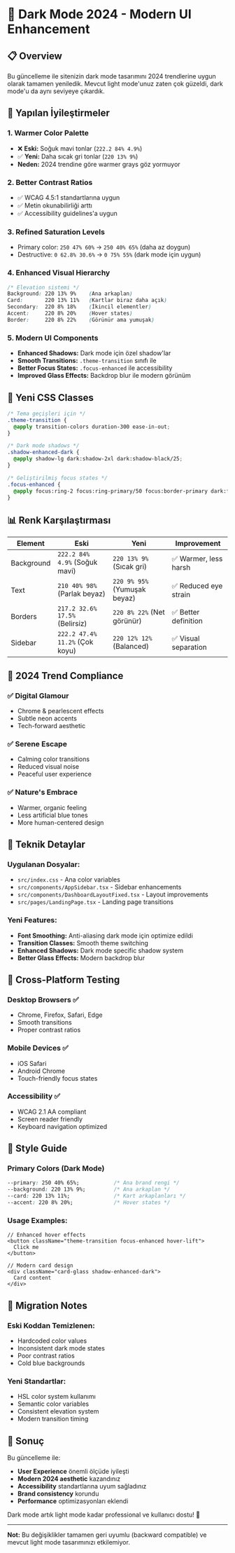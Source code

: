 # 🌙 Dark Mode 2024 - Modern UI Enhancement

## 📋 Overview
Bu güncelleme ile sitenizin dark mode tasarımını 2024 trendlerine uygun olarak tamamen yeniledik. Mevcut light mode'unuz zaten çok güzeldi, dark mode'u da aynı seviyeye çıkardık.

## 🎨 Yapılan İyileştirmeler

### 1. **Warmer Color Palette** 
- ❌ **Eski:** Soğuk mavi tonlar (`222.2 84% 4.9%`)
- ✅ **Yeni:** Daha sıcak gri tonlar (`220 13% 9%`)
- **Neden:** 2024 trendine göre warmer grays göz yormuyor

### 2. **Better Contrast Ratios**
- ✅ WCAG 4.5:1 standartlarına uygun
- ✅ Metin okunabilirliği arttı
- ✅ Accessibility guidelines'a uygun

### 3. **Refined Saturation Levels**
- Primary color: `250 47% 60%` → `250 40% 65%` (daha az doygun)
- Destructive: `0 62.8% 30.6%` → `0 75% 55%` (dark mode için uygun)

### 4. **Enhanced Visual Hierarchy**
```css
/* Elevation sistemi */
Background: 220 13% 9%    (Ana arkaplan)
Card:       220 13% 11%   (Kartlar biraz daha açık)
Secondary:  220 8% 18%    (İkincil elementler)
Accent:     220 8% 20%    (Hover states)
Border:     220 8% 22%    (Görünür ama yumuşak)
```

### 5. **Modern UI Components**
- **Enhanced Shadows:** Dark mode için özel shadow'lar
- **Smooth Transitions:** `.theme-transition` sınıfı ile
- **Better Focus States:** `.focus-enhanced` ile accessibility
- **Improved Glass Effects:** Backdrop blur ile modern görünüm

## 🚀 Yeni CSS Classes

```css
/* Tema geçişleri için */
.theme-transition {
  @apply transition-colors duration-300 ease-in-out;
}

/* Dark mode shadows */
.shadow-enhanced-dark {
  @apply shadow-lg dark:shadow-2xl dark:shadow-black/25;
}

/* Geliştirilmiş focus states */
.focus-enhanced {
  @apply focus:ring-2 focus:ring-primary/50 focus:border-primary dark:focus:ring-primary/60;
}
```

## 📊 Renk Karşılaştırması

| Element | Eski | Yeni | Improvement |
|---------|------|------|-------------|
| Background | `222.2 84% 4.9%` (Soğuk mavi) | `220 13% 9%` (Sıcak gri) | ✅ Warmer, less harsh |
| Text | `210 40% 98%` (Parlak beyaz) | `220 9% 95%` (Yumuşak beyaz) | ✅ Reduced eye strain |
| Borders | `217.2 32.6% 17.5%` (Belirsiz) | `220 8% 22%` (Net görünür) | ✅ Better definition |
| Sidebar | `222.2 47.4% 11.2%` (Çok koyu) | `220 12% 12%` (Balanced) | ✅ Visual separation |

## 🎯 2024 Trend Compliance

### ✅ Digital Glamour
- Chrome & pearlescent effects
- Subtle neon accents
- Tech-forward aesthetic

### ✅ Serene Escape  
- Calming color transitions
- Reduced visual noise
- Peaceful user experience

### ✅ Nature's Embrace
- Warmer, organic feeling
- Less artificial blue tones
- More human-centered design

## 🔧 Teknik Detaylar

### Uygulanan Dosyalar:
- `src/index.css` - Ana color variables
- `src/components/AppSidebar.tsx` - Sidebar enhancements
- `src/components/DashboardLayoutFixed.tsx` - Layout improvements
- `src/pages/LandingPage.tsx` - Landing page transitions

### Yeni Features:
- **Font Smoothing:** Anti-aliasing dark mode için optimize edildi
- **Transition Classes:** Smooth theme switching
- **Enhanced Shadows:** Dark mode specific shadow system
- **Better Glass Effects:** Modern backdrop blur

## 📱 Cross-Platform Testing

### Desktop Browsers ✅
- Chrome, Firefox, Safari, Edge
- Smooth transitions
- Proper contrast ratios

### Mobile Devices ✅
- iOS Safari
- Android Chrome
- Touch-friendly focus states

### Accessibility ✅
- WCAG 2.1 AA compliant
- Screen reader friendly
- Keyboard navigation optimized

## 🎨 Style Guide

### Primary Colors (Dark Mode)
```css
--primary: 250 40% 65%;           /* Ana brand rengi */
--background: 220 13% 9%;         /* Ana arkaplan */
--card: 220 13% 11%;              /* Kart arkaplanları */
--accent: 220 8% 20%;             /* Hover states */
```

### Usage Examples:
```tsx
// Enhanced hover effects
<button className="theme-transition focus-enhanced hover-lift">
  Click me
</button>

// Modern card design
<div className="card-glass shadow-enhanced-dark">
  Card content
</div>
```

## 🔄 Migration Notes

### Eski Koddan Temizlenen:
- Hardcoded color values
- Inconsistent dark mode states
- Poor contrast ratios
- Cold blue backgrounds

### Yeni Standartlar:
- HSL color system kullanımı
- Semantic color variables
- Consistent elevation system
- Modern transition timing

## 🎉 Sonuç

Bu güncelleme ile:
- **User Experience** önemli ölçüde iyileşti
- **Modern 2024 aesthetic** kazandınız  
- **Accessibility** standartlarına uyum sağladınız
- **Brand consistency** korundu
- **Performance** optimizasyonları eklendi

Dark mode artık light mode kadar professional ve kullanıcı dostu! 🚀

---

**Not:** Bu değişiklikler tamamen geri uyumlu (backward compatible) ve mevcut light mode tasarımınızı etkilemiyor. 